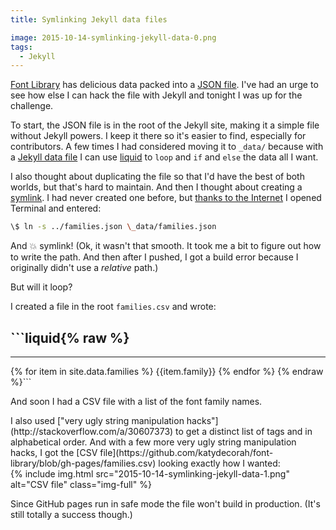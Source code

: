 ```yaml
---
title: Symlinking Jekyll data files

image: 2015-10-14-symlinking-jekyll-data-0.png
tags:
  - Jekyll
---
```


[Font Library](https://katydecorah.com/font-library/) has delicious data packed into a [JSON file](https://katydecorah.com/font-library/families.json). I've had an urge to see how else I can hack the file with Jekyll and tonight I was up for the challenge.

To start, the JSON file is in the root of the Jekyll site, making it a simple file without Jekyll powers. I keep it there so it's easier to find, especially for contributors. A few times I had considered moving it to `_data/` because with a [Jekyll data file](http://jekyllrb.com/docs/datafiles/) I can use [liquid](https://github.com/Shopify/liquid/wiki) to `loop` and `if` and `else` the data all I want.

I also thought about duplicating the file so that I'd have the best of both worlds, but that's hard to maintain. And then I thought about creating a [symlink](https://en.wikipedia.org/wiki/Symbolic_link). I had never created one before, but [thanks to the Internet](http://apple.stackexchange.com/a/115647) I opened Terminal and entered:

```sh
\$ ln -s ../families.json \_data/families.json
```

And :boom: symlink! (Ok, it wasn't that smooth. It took me a bit to figure out how to write the path. And then after I pushed, I got a build error because I originally didn't use a _relative_ path.)

But will it loop?

I created a file in the root `families.csv` and wrote:

## ```liquid{% raw %}

---

{% for item in site.data.families %}
{{item.family}}
{% endfor %}
{% endraw %}```<!--_-->

And soon I had a CSV file with a list of the font family names.

<!--editor ignore very--> I also used ["very ugly string manipulation hacks"](http://stackoverflow.com/a/30607373) to get a distinct list of tags and in alphabetical order. And with a few more very ugly string manipulation hacks, I got the [CSV file](https://github.com/katydecorah/font-library/blob/gh-pages/families.csv) looking exactly how I wanted:

<div class="photos">
{% include img.html src="2015-10-14-symlinking-jekyll-data-1.png" alt="CSV file" class="img-full" %}
</div>

Since GitHub pages run in safe mode the file won't build in production. (It's still totally a success though.)
